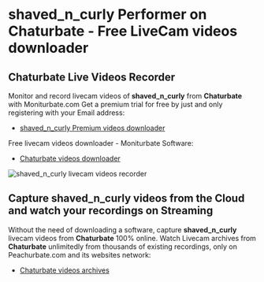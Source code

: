 # shaved_n_curly Performer on Chaturbate - Free LiveCam videos downloader

## Chaturbate Live Videos Recorder

Monitor and record livecam videos of **shaved_n_curly** from **Chaturbate** with Moniturbate.com
Get a premium trial for free by just and only registering with your Email address:
* [shaved_n_curly Premium videos downloader](https://moniturbate.com/request-demo-licence-key.html)

Free livecam videos downloader - Moniturbate Software:
* [Chaturbate videos downloader](https://moniturbate.com/moniturbate-download-software.html)

![shaved_n_curly livecam videos recorder](https://peachurnet.com/templates/moniturbate-software.png)


## Capture shaved_n_curly videos from the Cloud and watch your recordings on Streaming

Without the need of downloading a software, capture **shaved_n_curly** livecam videos from **Chaturbate** 100% online.
Watch Livecam archives from **Chaturbate** unlimitedly from thousands of existing recordings, only on Peachurbate.com and its websites network:
* [Chaturbate videos archives](https://peachurnet.com/)